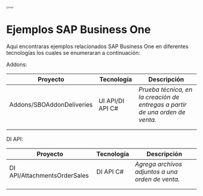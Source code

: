 <div style="text-align: left"><img src="https://i.ibb.co/J3SHgjK/Mesa-de-trabajo-2.png" alt="imag1" style="zoom:35%; text-align: left; " />
<h1Bienvenido a este repositorio</div>

# Ejemplos SAP Business One

Aqui encontraras ejemplos relacionados  SAP Business One en diferentes tecnologías los cuales se enumeraran a continuación:

Addons:

| Proyecto                  | Tecnología       | Descripción                                                  |
| ------------------------- | ---------------- | ------------------------------------------------------------ |
| Addons/SBOAddonDeliveries | UI API/DI API C# | *Prueba técnica, en la creación de entregas a partir de una orden de venta.* |
|                           |                  |                                                              |
|                           |                  |                                                              |


DI API:

| Proyecto                  | Tecnología       | Descripción                                                  |
| ------------------------- | ---------------- | ------------------------------------------------------------ |
| DI API/AttachmentsOrderSales | DI API C# | *Agrega archivos adjuntos a una orden de venta.* |
|                           |                  |                                                              |
|                           |                  |                                                              |


